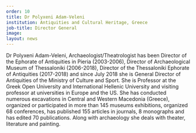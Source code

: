 ```yaml
---
order: 10
title: Dr Polyxeni Adam-Veleni
institution: Antiquities and Cultural Heritage, Greece
job-title: Director General
image:
layout: news
---
```


Dr Polyxeni Adam-Veleni, Archaeologist/Theatrologist has been Director of the Ephorate of Antiquities in Pieria (2003-2006), Director of Archaeological Museum of Thessaloniki (2006-2018), Director of the Thessaloniki Ephorate of Antiquities (2017-2018) and since July 2018 she is General Director of Antiquities of the Ministry of Culture and Sport.
She is Professor at the Greek Open University and International Hellenic University and visiting professor at universities in Europe and the US. She has conducted numerous excavations in Central and Western Macedonia (Greece), organized or participated in more than 145 museums exhibitions, organized 68 conferences, has published 155 articles in journals, 8 monographs and has edited 70 publications. Along with archaeology she deals with theater, literature and painting.